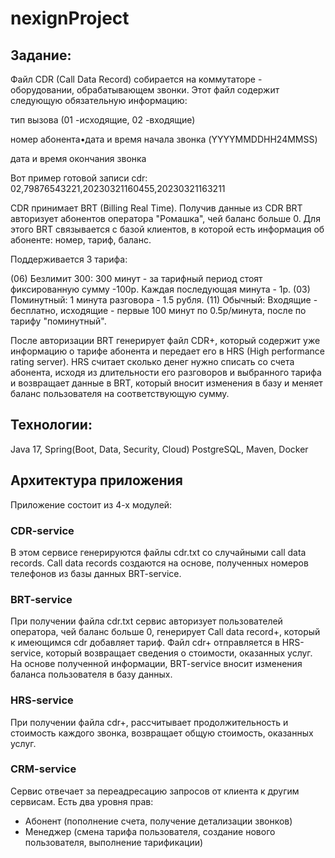 # nexignProject
## Задание: 
Файл CDR (Call Data Record) собирается на коммутаторе - оборудовании, обрабатывающем звонки. Этот файл содержит следующую обязательную информацию:

тип вызова (01 -исходящие, 02 -входящие)

номер абонента•дата и время начала звонка (YYYYMMDDHH24MMSS)

дата и время окончания звонка

Вот пример готовой записи cdr:  02,79876543221,20230321160455,20230321163211

CDR принимает BRT (Billing Real Time). Получив данные из CDR BRT авторизует абонентов оператора "Ромашка", чей баланс больше 0. Для этого BRT связывается с базой клиентов, в которой есть информация об абоненте: номер, тариф, баланс.

Поддерживается 3 тарифа:

(06) Безлимит 300: 300 минут - за тарифный период стоят фиксированную сумму -100р. Каждая последующая минута - 1р.
(03) Поминутный: 1 минута разговора - 1.5 рубля.
(11) Обычный: Входящие - бесплатно, исходящие - первые 100 минут по 0.5р/минута, после по тарифу "поминутный".

После авторизации BRT генерирует файл CDR+, который содержит уже информацию о тарифе абонента и передает его в HRS (High performance rating server). HRS считает сколько денег нужно списать со счета абонента, исходя из длительности его разговоров и выбранного тарифа и возвращает данные в BRT, который вносит изменения в базу и меняет баланс пользователя на соответствующую сумму.

## Технологии:
Java 17, Spring(Boot, Data, Security, Cloud)
PostgreSQL, Maven, Docker

## Архитектура приложения

Приложение состоит из 4-х модулей:
### CDR-service
В этом сервисе генерируются файлы cdr.txt со случайными call data records.
Call data records создаются на основе, полученных номеров телефонов из базы данных BRT-service.

### BRT-service
При получении файла cdr.txt сервис авторизует пользователей оператора, чей баланс больше 0, генерирует
Call data record+, который к имеющимся cdr добавляет тариф.
Файл cdr+ отправляется в HRS-service, который возвращает сведения о стоимости, оказанных услуг.
На основе полученной информации, BRT-service вносит изменения баланса пользователя в базу данных.

### HRS-service
При получении файла cdr+, рассчитывает продолжительность и стоимость каждого звонка, возвращает
общую стоимость, оказанных услуг.

### CRM-service
Сервис отвечает за переадресацию запросов от клиента к другим сервисам.
Есть два уровня прав:
- Абонент (пополнение счета, получение детализации звонков)
- Менеджер (смена тарифа пользователя, создание нового пользователя, выполнение тарификации)

